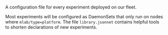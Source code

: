 A configuration file for every experiment deployed on our fleet.

Most experiments will be configured as DaemonSets that only run on nodes where
`mlab/type=platform`.  The file `library.jsonnet` contains helpful tools to
shorten declarations of new experiments.
